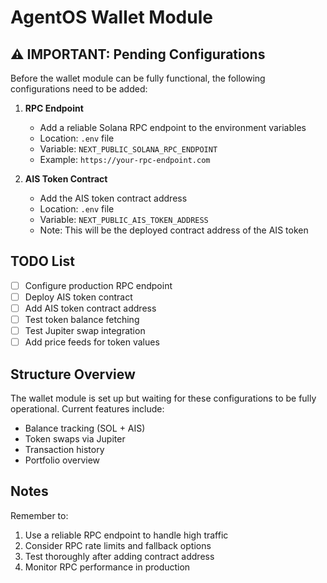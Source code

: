 # AgentOS Wallet Module

## ⚠️ IMPORTANT: Pending Configurations

Before the wallet module can be fully functional, the following configurations need to be added:

1. **RPC Endpoint**
   - Add a reliable Solana RPC endpoint to the environment variables
   - Location: `.env` file
   - Variable: `NEXT_PUBLIC_SOLANA_RPC_ENDPOINT`
   - Example: `https://your-rpc-endpoint.com`

2. **AIS Token Contract**
   - Add the AIS token contract address
   - Location: `.env` file
   - Variable: `NEXT_PUBLIC_AIS_TOKEN_ADDRESS`
   - Note: This will be the deployed contract address of the AIS token

## TODO List

- [ ] Configure production RPC endpoint
- [ ] Deploy AIS token contract
- [ ] Add AIS token contract address
- [ ] Test token balance fetching
- [ ] Test Jupiter swap integration
- [ ] Add price feeds for token values

## Structure Overview

The wallet module is set up but waiting for these configurations to be fully operational. Current features include:
- Balance tracking (SOL + AIS)
- Token swaps via Jupiter
- Transaction history
- Portfolio overview

## Notes

Remember to:
1. Use a reliable RPC endpoint to handle high traffic
2. Consider RPC rate limits and fallback options
3. Test thoroughly after adding contract address
4. Monitor RPC performance in production
